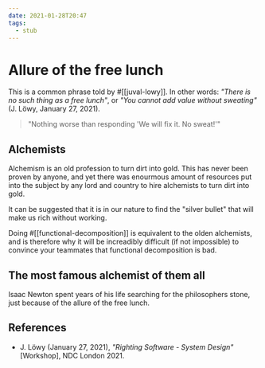 ```yaml
---
date: 2021-01-28T20:47
tags: 
  - stub
---
```


# Allure of the free lunch

This is a common phrase told by #[[juval-lowy]]. In other words: *"There is no such
thing as a free lunch"*, or *"You cannot add value without sweating"* 
(J. Löwy, January 27, 2021).

> "Nothing worse than responding 'We will fix it. No sweat!'"

## Alchemists

Alchemism is an old profession to turn dirt into gold. This has never been proven
by anyone, and yet there was enourmous amount of resources put into the subject
by any lord and country to hire alchemists to turn dirt into gold.

It can be suggested that it is in our nature to find the "silver bullet" that
will make us rich without working.

Doing #[[functional-decomposition]] is equivalent to the olden alchemists, and
is therefore why it will be increadibly difficult (if not impossible) to
convince your teammates that functional decomposition is bad.

## The most famous alchemist of them all

Isaac Newton spent years of his life searching for the philosophers stone, just
because of the allure of the free lunch.

## References

- J. Löwy (January 27, 2021), *"Righting Software - System Design"* [Workshop],
  NDC London 2021.
